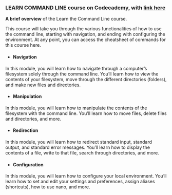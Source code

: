 ### LEARN COMMAND LINE course on **Codecademy**, with [link here](https://www.codecademy.com/courses/learn-the-command-line/articles/introduction-learn-command-line)

**A brief overview** of the Learn the Command Line course.

This course will take you through the various functionalities of how to use the command line, starting with navigation, and ending with configuring the environment. At any point, you can access the cheatsheet of commands for this course here.

- #### Navigation
In this module, you will learn how to navigate through a computer’s filesystem solely through the command line. You’ll learn how to view the contents of your filesystem, move through the different directories (folders), and make new files and directories.

- #### Manipulation
In this module, you will learn how to manipulate the contents of the filesystem with the command line. You’ll learn how to move files, delete files and directories, and more.

- #### Redirection
In this module, you will learn how to redirect standard input, standard output, and standard error messages. You’ll learn how to display the contents of a file, write to that file, search through directories, and more.

- #### Configuration
In this module, you will learn how to configure your local environment. You’ll learn how to set and edit your settings and preferences, assign aliases (shortcuts), how to use nano, and more.
